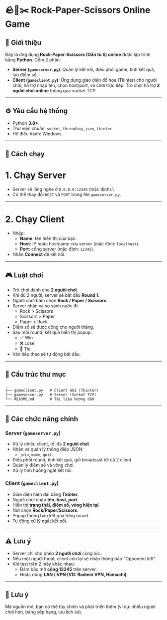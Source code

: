 # 🪨📄✂️ Rock-Paper-Scissors Online Game

## 📌 Giới thiệu

Đây là ứng dụng **Rock-Paper-Scissors (Oẳn tù tì) online** được lập trình bằng **Python**.
Gồm 2 phần:
- **Server (`gameserver.py`)**: Quản lý kết nối, điều phối game, tính kết quả, lưu điểm số.
- **Client (`gameclient.py`)**: Ứng dụng giao diện đồ họa (Tkinter) cho người chơi, hỗ trợ nhập tên, chọn host/port, và chơi trực tiếp.
Trò chơi hỗ trợ **2 người chơi online** thông qua socket TCP.

------------------------------------------------------------------------

## ⚙️ Yêu cầu hệ thống

-   Python **3.8+**
-   Thư viện chuẩn: `socket`, `threading`, `json`, `tkinter`
-   Hệ điều hành: Windows 

------------------------------------------------------------------------

## 🚀 Cách chạy

# 1. Chạy Server

-   Server sẽ lắng nghe ở `0.0.0.0:12345` (mặc định).\
-   Có thể thay đổi `HOST` và `PORT` trong file `gameserver.py`.

------------------------------------------------------------------------

# 2. Chạy Client

-   Nhập:
    -   **Name**: tên hiển thị của bạn.
    -   **Host**: IP hoặc hostname của server (mặc định: `localhost`).
    -   **Port**: cổng server (mặc định: `12345`).
-   Nhấn **Connect** để kết nối.

------------------------------------------------------------------------

## 🎮 Luật chơi

-   Trò chơi dành cho **2 người chơi**.
-   Khi đủ 2 người, server sẽ bắt đầu **Round 1**.
-   Người chơi bấm chọn **Rock / Paper / Scissors**.
-   Server nhận và so sánh nước đi:
    -   Rock \> Scissors
    -   Scissors \> Paper
    -   Paper \> Rock
-   Điểm số sẽ được cộng cho người thắng.
-   Sau mỗi round, kết quả hiển thị popup:
    -   ✅ Win
    -   ❌ Lose
    -   🤝 Tie
-   Ván tiếp theo sẽ tự động bắt đầu.

------------------------------------------------------------------------

## 📂 Cấu trúc thư mục
    .
    ├── gameclient.py   # Client GUI (Tkinter)
    ├── gameserver.py   # Server (Socket TCP)
    └── README.md       # Tài liệu hướng dẫn

------------------------------------------------------------------------

## 🔑 Các chức năng chính

### Server (`gameserver.py`)

-   Xử lý nhiều client, tối đa **2 người chơi**.
-   Nhận và quản lý thông điệp JSON:
    -   `join`, `move`, `quit`.
-   Điều phối round, tính kết quả, gửi broadcast tới cả 2 client.
-   Quản lý điểm số và vòng chơi.
-   Xử lý tình huống ngắt kết nối.

### Client (`gameclient.py`)

-   Giao diện hiện đại bằng **Tkinter**.
-   Người chơi nhập **tên, host, port**.
-   Hiển thị **trạng thái, điểm số, vòng hiện tại**.
-   Nút chọn **Rock/Paper/Scissors**.
-   Popup thông báo kết quả từng round.
-   Tự động xử lý ngắt kết nối.

------------------------------------------------------------------------

## ⚠️ Lưu ý

-   Server chỉ cho phép **2 người chơi** cùng lúc.
-   Nếu một người thoát, client còn lại sẽ nhận thông báo "Opponent left".
-   Khi test trên 2 máy khác nhau:
    -   Đảm bảo mở **cổng 12345** trên server.
    -   Hoặc dùng **LAN / VPN (VD: Radmin VPN, Hamachi)**.

------------------------------------------------------------------------

## 📜 Lưu ý

Mã nguồn mở, bạn có thể tùy chỉnh và phát triển thêm (ví dụ: nhiều người chơi hơn, bảng xếp hạng, lưu lịch sử).
